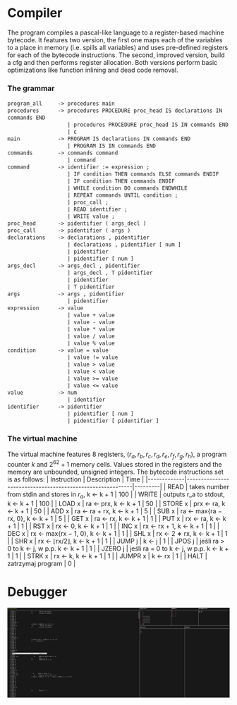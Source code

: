 # Compiler
The program compiles a pascal-like language to a register-based machine bytecode.
It features two version, the first one maps each of the variables to a place in memory
(i.e. spills all variables) and uses pre-defined registers for each of the bytecode instructions.
The second, improved version, build a cfg and then performs register allocation.
Both versions perform basic optimizations like function inlining and dead code removal.
### The grammar
```
program_all     -> procedures main
procedures      -> procedures PROCEDURE proc_head IS declarations IN commands END
                   | procedures PROCEDURE proc_head IS IN commands END
                   | ε
main            -> PROGRAM IS declarations IN commands END
                   | PROGRAM IS IN commands END
commands        -> commands command
                   | command
command         -> identifier := expression ;
                   | IF condition THEN commands ELSE commands ENDIF
                   | IF condition THEN commands ENDIF
                   | WHILE condition DO commands ENDWHILE
                   | REPEAT commands UNTIL condition ;
                   | proc_call ;
                   | READ identifier ;
                   | WRITE value ;
proc_head       -> pidentifier ( args_decl )
proc_call       -> pidentifier ( args )
declarations    -> declarations , pidentifier
                   | declarations , pidentifier [ num ]
                   | pidentifier
                   | pidentifier [ num ]
args_decl       -> args_decl , pidentifier
                   | args_decl , T pidentifier
                   | pidentifier
                   | T pidentifier
args            -> args , pidentifier
                   | pidentifier
expression      -> value
                   | value + value
                   | value - value
                   | value * value
                   | value / value
                   | value % value
condition       -> value = value
                   | value != value
                   | value > value
                   | value < value
                   | value >= value
                   | value <= value
value           -> num
                   | identifier
identifier      -> pidentifier
                   | pidentifier [ num ]
                   | pidentifier [ pidentifier ]
```
### The virtual machine
The virtual machine features 8 registers, $(r_a, r_b, r_c, r_d, r_e, r_f, r_g, r_h)$, a program counter $k$
and $2^{62} + 1$ memory cells.
Values stored in the registers and the memory are unbounded, unsigned integers.
The bytecode instructions set is as follows:
| Instruction | Description                                               | Time    |
|-------------|-----------------------------------------------------------|---------|
| READ        | takes number from stdin and stores in $r_a$, k ← k + 1    | 100     |
| WRITE       | outputs r_a to stdout, k ← k + 1                          | 100     |
| LOAD x      | ra ← prx, k ← k + 1                                       | 50      |
| STORE x     | prx ← ra, k ← k + 1                                       | 50      |
| ADD x       | ra ← ra + rx, k ← k + 1                                   | 5       |
| SUB x       | ra ← max{ra − rx, 0}, k ← k + 1                           | 5       |
| GET x       | ra ← rx, k ← k + 1                                        | 1       |
| PUT x       | rx ← ra, k ← k + 1                                        | 1       |
| RST x       | rx ← 0, k ← k + 1                                         | 1       |
| INC x       | rx ← rx + 1, k ← k + 1                                    | 1       |
| DEC x       | rx ← max{rx − 1, 0}, k ← k + 1                            | 1       |
| SHL x       | rx ← 2 ∗ rx, k ← k + 1                                    | 1       |
| SHR x       | rx ← ⌊rx/2⌋, k ← k + 1                                    | 1       |
| JUMP j      | k ← j                                                     | 1       |
| JPOS j      | jeśli ra > 0 to k ← j, w p.p. k ← k + 1                   | 1       |
| JZERO j     | jeśli ra = 0 to k ← j, w p.p. k ← k + 1                   | 1       |
| STRK x      | rx ← k, k ← k + 1                                         | 1       |
| JUMPR x     | k ← rx                                                    | 1       |
| HALT        | zatrzymaj program                                         | 0       |

# Debugger

![Debugger](./readme/debugger_screenshot.png)
